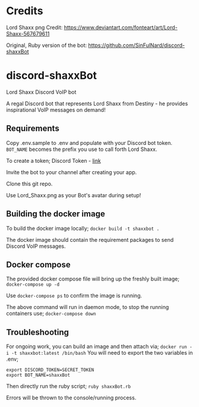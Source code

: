 # Credits

Lord Shaxx png Credit: https://www.deviantart.com/fonteart/art/Lord-Shaxx-567679611

Original, Ruby version of the bot: https://github.com/SinFulNard/discord-shaxxBot

# discord-shaxxBot
Lord Shaxx Discord VoIP bot

A regal Discord bot that represents Lord Shaxx from Destiny - he provides inspirational VoIP messages on demand!

## Requirements
Copy .env.sample to .env and populate with your Discord bot token. `BOT_NAME` becomes the prefix you use to call forth Lord Shaxx.

To create a token; Discord Token - [link](https://github.com/reactiflux/discord-irc/wiki/Creating-a-discord-bot-&-getting-a-token)

Invite the bot to your channel after creating your app.

Clone this git repo.

Use Lord_Shaxx.png as your Bot's avatar during setup!

## Building the docker image
To build the docker image locally;
`docker build -t shaxxbot .`

The docker image should contain the requirement packages to send Discord VoIP messages.

## Docker compose
The provided docker compose file will bring up the freshly built image;
`docker-compose up -d`

Use `docker-compose ps` to confirm the image is running.

The above command will run in daemon mode, to stop the running containers use;
`docker-compose down`

## Troubleshooting
For ongoing work, you can build an image and then attach via;
`docker run -i -t shaxxbot:latest /bin/bash`
You will need to export the two variables in .env;
```
export DISCORD_TOKEN=SECRET_TOKEN
export BOT_NAME=shaxxBot
```
Then directly run the ruby script;
`ruby shaxxBot.rb`

Errors will be thrown to the console/running process.
